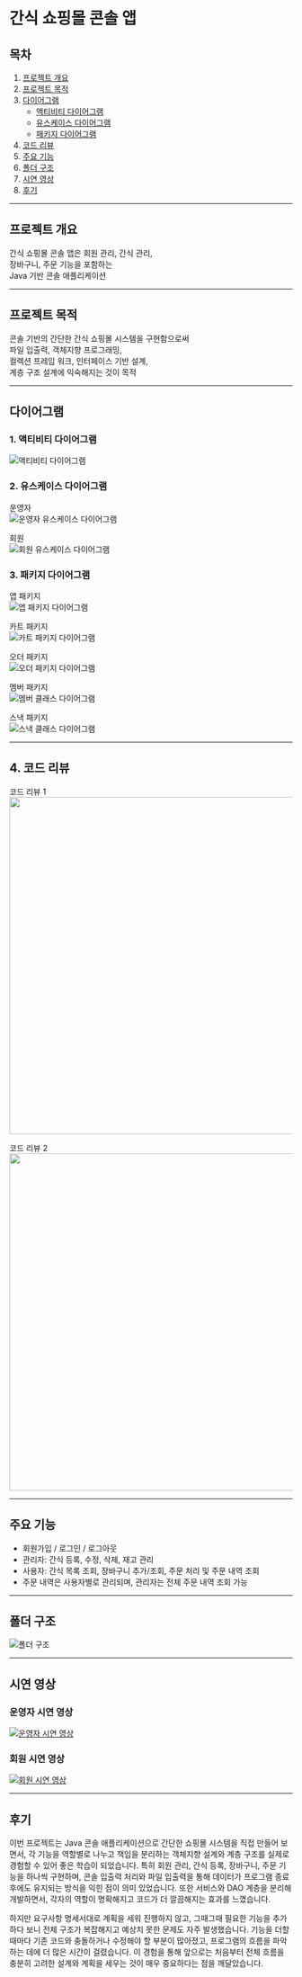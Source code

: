# 간식 쇼핑몰 콘솔 앱

## 목차
1. [프로젝트 개요](#프로젝트-개요)  
2. [프로젝트 목적](#프로젝트-목적)  
3. [다이어그램](#다이어그램)  
    - [액티비티 다이어그램](#1-액티비티-다이어그램)  
    - [유스케이스 다이어그램](#2-유스케이스-다이어그램)  
    - [패키지 다이어그램](#3-패키지-다이어그램)  
4. [코드 리뷰](#4-코드-리뷰)  
5. [주요 기능](#주요-기능)  
6. [폴더 구조](#폴더-구조)  
7. [시연 영상](#시연-영상)  
8. [후기](#후기)
---

## 프로젝트 개요

간식 쇼핑몰 콘솔 앱은 회원 관리, 간식 관리,  
장바구니, 주문 기능을 포함하는  
Java 기반 콘솔 애플리케이션

---

## 프로젝트 목적

콘솔 기반의 간단한 간식 쇼핑몰 시스템을 구현함으로써  
파일 입출력, 객체지향 프로그래밍,  
컬렉션 프레임 워크, 인터페이스 기반 설계,  
계층 구조 설계에 익숙해지는 것이 목적

---

## 다이어그램

### 1. 액티비티 다이어그램

![액티비티 다이어그램](./images/SnackMallActivityDiagram.png)

### 2. 유스케이스 다이어그램

운영자  
![운영자 유스케이스 다이어그램](./images/SnackMallAdminUseCaseDiagram.png)

회원  
![회원 유스케이스 다이어그램](./images/SnackMallUserUseCaseDiagram.png)

### 3. 패키지 다이어그램

앱 패키지  
![앱 패키지 다이어그램](./images/SnackMallConsoleClassDiagram.png)

카트 패키지  
![카트 패키지 다이어그램](./images/SnackMallCartClassDiagram.png)

오더 패키지  
![오더 패키지 다이어그램](./images/SnackMallOrderClassDiagram.png)

멤버 패키지  
![멤버 클래스 다이어그램](./images/SnackMallMemberClassDiagram.png)

스낵 패키지  
![스낵 클래스 다이어그램](./images/SnackMallSnackClassDiagram.png)

---

## 4. 코드 리뷰

코드 리뷰 1  
<img src="./images/CodeReview01.png" width="600" />

코드 리뷰 2  
<img src="./images/CodeReview02.png" width="600" />

---

## 주요 기능

- 회원가입 / 로그인 / 로그아웃  
- 관리자: 간식 등록, 수정, 삭제, 재고 관리  
- 사용자: 간식 목록 조회, 장바구니 추가/조회, 주문 처리 및 주문 내역 조회  
- 주문 내역은 사용자별로 관리되며, 관리자는 전체 주문 내역 조회 가능

---

## 폴더 구조

![폴더 구조](./images/Data_Structure.png)

---

## 시연 영상

### 운영자 시연 영상
[![운영자 시연 영상](https://img.youtube.com/vi/DnbbNYpPrYQ/0.jpg)](https://youtu.be/DnbbNYpPrYQ)

### 회원 시연 영상
[![회원 시연 영상](https://img.youtube.com/vi/-fxCqHAQcbg/0.jpg)](https://youtu.be/-fxCqHAQcbg)

---

## 후기

이번 프로젝트는 Java 콘솔 애플리케이션으로 간단한 쇼핑몰 시스템을 직접 만들어 보면서, 각 기능을 역할별로 나누고 책임을 분리하는 객체지향 설계와 계층 구조를 실제로 경험할 수 있어 좋은 학습이 되었습니다. 특히 회원 관리, 간식 등록, 장바구니, 주문 기능을 하나씩 구현하며, 콘솔 입출력 처리와 파일 입출력을 통해 데이터가 프로그램 종료 후에도 유지되는 방식을 익힌 점이 의미 있었습니다. 또한 서비스와 DAO 계층을 분리해 개발하면서, 각자의 역할이 명확해지고 코드가 더 깔끔해지는 효과를 느꼈습니다.

하지만 요구사항 명세서대로 계획을 세워 진행하지 않고, 그때그때 필요한 기능을 추가하다 보니 전체 구조가 복잡해지고 예상치 못한 문제도 자주 발생했습니다. 기능을 더할 때마다 기존 코드와 충돌하거나 수정해야 할 부분이 많아졌고, 프로그램의 흐름을 파악하는 데에 더 많은 시간이 걸렸습니다. 이 경험을 통해 앞으로는 처음부터 전체 흐름을 충분히 고려한 설계와 계획을 세우는 것이 매우 중요하다는 점을 깨달았습니다.
